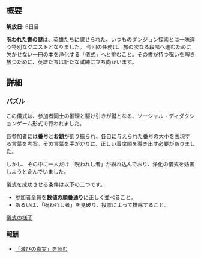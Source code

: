 <!-- title: 呪われた書の謎 -->
<!-- quote: 正しい順序を揃えれば、儀式は成功する！ -->
<!-- chapters: 1 -->
<!-- images: (クエストが行われた会場), (クエストの指示書) -->
<!-- model: false -->

## 概要

**解放日:** 6日目

**呪われた書の謎**は、英雄たちに課せられた、いつものダンジョン探索とは一味違う特別なクエストとなりました。
今回の任務は、旅の次なる段階へ進むために欠かせない一冊の本を浄化する「儀式」へと挑むこと。その書が持つ呪いを解き放つために、英雄たちは新たな試練に立ち向かいます。

## 詳細

### パズル

この儀式は、参加者同士の推理と駆け引きが鍵となる、ソーシャル・ディダクションゲーム形式で行われました。

各参加者には**番号**と**お題**が割り振られ、各自に与えられた番号の大小を表現する言葉を考案。その言葉を手がかりに、正しい着席順を導き出す必要がありました。

しかし、その中に一人だけ「呪われし者」が紛れ込んでおり、浄化の儀式を妨害しようと企んでいました。

儀式を成功させる条件は以下の二つです。

- 参加者全員を**数値の順番通り**に正しく並べること。
- あるいは、「呪われし者」を見破り、投票によって排除すること。

[儀式の様子](#embed:https://www.youtube.com/live/tJ_YXGE3o2w?si=PuRoJPyk6DJCIjQC&t=5809)

### 報酬

- [「滅びの真実」を読む](#text:the-truth-of-ruin)

